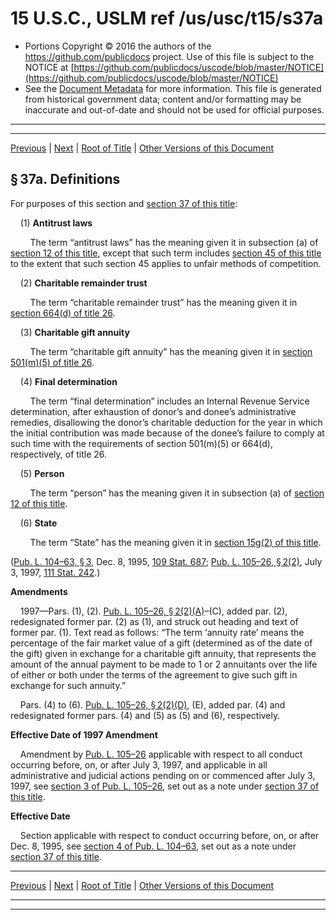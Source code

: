 ---
---

# 15 U.S.C., USLM ref /us/usc/t15/s37a

* Portions Copyright © 2016 the authors of the https://github.com/publicdocs project.
  Use of this file is subject to the NOTICE at [https://github.com/publicdocs/uscode/blob/master/NOTICE](https://github.com/publicdocs/uscode/blob/master/NOTICE)
* See the [Document Metadata](././../../../..//README.md) for more information.
  This file is generated from historical government data; content and/or formatting may be inaccurate and out-of-date and should not be used for official purposes.

----------
----------

[Previous](./../../../..//us/usc/t15/ch1/m__us_usc_t15_s37.md) | [Next](./../../../..//us/usc/t15/ch1/m__us_usc_t15_s37b.md) | [Root of Title](./../../../../) | [Other Versions of this Document](https://publicdocs.github.io/go/links?ns=uslm&ref=%2Fus%2Fusc%2Ft15%2Fs37a)

## § 37a. Definitions

For purposes of this section and [section 37 of this title][/us/usc/t15/s37]:

    (1) __Antitrust laws__ 

        The term “antitrust laws” has the meaning given it in subsection (a) of [section 12 of this title][/us/usc/t15/s12], except that such term includes [section 45 of this title][/us/usc/t15/s45] to the extent that such section 45 applies to unfair methods of competition.

    (2) __Charitable remainder trust__ 

        The term “charitable remainder trust” has the meaning given it in [section 664(d) of title 26][/us/usc/t26/s664/d].

    (3) __Charitable gift annuity__ 

        The term “charitable gift annuity” has the meaning given it in [section 501(m)(5) of title 26][/us/usc/t26/s501/m/5].

    (4) __Final determination__ 

        The term “final determination” includes an Internal Revenue Service determination, after exhaustion of donor’s and donee’s administrative remedies, disallowing the donor’s charitable deduction for the year in which the initial contribution was made because of the donee’s failure to comply at such time with the requirements of section 501(m)(5) or 664(d), respectively, of title 26.

    (5) __Person__ 

        The term “person” has the meaning given it in subsection (a) of [section 12 of this title][/us/usc/t15/s12].

    (6) __State__ 

        The term “State” has the meaning given it in [section 15g(2) of this title][/us/usc/t15/s15g/2].

([Pub. L. 104–63, § 3][/us/pl/104/63/s3], Dec. 8, 1995, [109 Stat. 687][/us/stat/109/687]; [Pub. L. 105–26, § 2(2)][/us/pl/105/26/s2/2], July 3, 1997, [111 Stat. 242][/us/stat/111/242].)

 __Amendments__ 

    1997—Pars. (1), (2). [Pub. L. 105–26, § 2(2)(A)][/us/pl/105/26/s2/2/A]–(C), added par. (2), redesignated former par. (2) as (1), and struck out heading and text of former par. (1). Text read as follows: “The term ‘annuity rate’ means the percentage of the fair market value of a gift (determined as of the date of the gift) given in exchange for a charitable gift annuity, that represents the amount of the annual payment to be made to 1 or 2 annuitants over the life of either or both under the terms of the agreement to give such gift in exchange for such annuity.”

    Pars. (4) to (6). [Pub. L. 105–26, § 2(2)(D)][/us/pl/105/26/s2/2/D], (E), added par. (4) and redesignated former pars. (4) and (5) as (5) and (6), respectively.

 __Effective Date of 1997 Amendment__ 

    Amendment by [Pub. L. 105–26][/us/pl/105/26] applicable with respect to all conduct occurring before, on, or after July 3, 1997, and applicable in all administrative and judicial actions pending on or commenced after July 3, 1997, see [section 3 of Pub. L. 105–26][/us/pl/105/26/s3], set out as a note under [section 37 of this title][/us/usc/t15/s37].

 __Effective Date__ 

    Section applicable with respect to conduct occurring before, on, or after Dec. 8, 1995, see [section 4 of Pub. L. 104–63][/us/pl/104/63/s4], set out as a note under [section 37 of this title][/us/usc/t15/s37].

----------

[Previous](./../../../..//us/usc/t15/ch1/m__us_usc_t15_s37.md) | [Next](./../../../..//us/usc/t15/ch1/m__us_usc_t15_s37b.md) | [Root of Title](./../../../../) | [Other Versions of this Document](https://publicdocs.github.io/go/links?ns=uslm&ref=%2Fus%2Fusc%2Ft15%2Fs37a)

----------
----------

[/us/usc/t15/s37]: https://publicdocs.github.io/go/links?ns=uslm&ref=%2Fus%2Fusc%2Ft15%2Fs37
[/us/usc/t15/s12]: https://publicdocs.github.io/go/links?ns=uslm&ref=%2Fus%2Fusc%2Ft15%2Fs12
[/us/usc/t15/s45]: https://publicdocs.github.io/go/links?ns=uslm&ref=%2Fus%2Fusc%2Ft15%2Fs45
[/us/usc/t26/s664/d]: https://publicdocs.github.io/go/links?ns=uslm&ref=%2Fus%2Fusc%2Ft26%2Fs664%2Fd
[/us/usc/t26/s501/m/5]: https://publicdocs.github.io/go/links?ns=uslm&ref=%2Fus%2Fusc%2Ft26%2Fs501%2Fm%2F5
[/us/usc/t15/s12]: https://publicdocs.github.io/go/links?ns=uslm&ref=%2Fus%2Fusc%2Ft15%2Fs12
[/us/usc/t15/s15g/2]: https://publicdocs.github.io/go/links?ns=uslm&ref=%2Fus%2Fusc%2Ft15%2Fs15g%2F2
[/us/pl/104/63/s3]: https://publicdocs.github.io/go/links?ns=uslm&ref=%2Fus%2Fpl%2F104%2F63%2Fs3
[/us/stat/109/687]: https://publicdocs.github.io/go/links?ns=uslm&ref=%2Fus%2Fstat%2F109%2F687
[/us/pl/105/26/s2/2]: https://publicdocs.github.io/go/links?ns=uslm&ref=%2Fus%2Fpl%2F105%2F26%2Fs2%2F2
[/us/stat/111/242]: https://publicdocs.github.io/go/links?ns=uslm&ref=%2Fus%2Fstat%2F111%2F242
[/us/pl/105/26/s2/2/A]: https://publicdocs.github.io/go/links?ns=uslm&ref=%2Fus%2Fpl%2F105%2F26%2Fs2%2F2%2FA
[/us/pl/105/26/s2/2/D]: https://publicdocs.github.io/go/links?ns=uslm&ref=%2Fus%2Fpl%2F105%2F26%2Fs2%2F2%2FD
[/us/pl/105/26]: https://publicdocs.github.io/go/links?ns=uslm&ref=%2Fus%2Fpl%2F105%2F26
[/us/pl/105/26/s3]: https://publicdocs.github.io/go/links?ns=uslm&ref=%2Fus%2Fpl%2F105%2F26%2Fs3
[/us/usc/t15/s37]: https://publicdocs.github.io/go/links?ns=uslm&ref=%2Fus%2Fusc%2Ft15%2Fs37
[/us/pl/104/63/s4]: https://publicdocs.github.io/go/links?ns=uslm&ref=%2Fus%2Fpl%2F104%2F63%2Fs4
[/us/usc/t15/s37]: https://publicdocs.github.io/go/links?ns=uslm&ref=%2Fus%2Fusc%2Ft15%2Fs37


